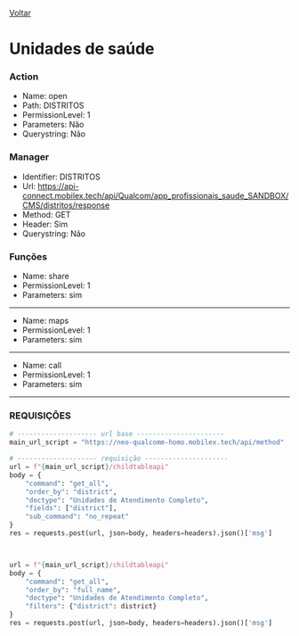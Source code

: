 [Voltar](../../wikipedia.md)
# Unidades de saúde
### Action
- Name: open
- Path: DISTRITOS
- PermissionLevel: 1
- Parameters: Não
- Querystring: Não
 
### Manager
- Identifier: DISTRITOS
- Url: https://api-connect.mobilex.tech/api/Qualcom/app_profissionais_saude_SANDBOX/CMS/distritos/response
- Method: GET
- Header: Sim
- Querystring: Não

### Funções
- Name: share
- PermissionLevel: 1
- Parameters: sim
--------------------------
- Name: maps
- PermissionLevel: 1
- Parameters: sim
--------------------------
- Name: call
- PermissionLevel: 1
- Parameters: sim
--------------------------

### REQUISIÇÕES
~~~ python
# -------------------- url base ----------------------
main_url_script = "https://neo-qualcomm-homo.mobilex.tech/api/method"

# -------------------- requisição ---------------------
url = f"{main_url_script}/childtableapi"
body = {
    "command": "get_all",
    "order_by": "district",
    "doctype": "Unidades de Atendimento Completo",
    "fields": ["district"],
    "sub_command": "no_repeat"
}
res = requests.post(url, json=body, headers=headers).json()['msg']



url = f"{main_url_script}/childtableapi"
body = {
    "command": "get_all",
    "order_by": "full_name",
    "doctype": "Unidades de Atendimento Completo",
    "filters": {"district": district}    
}
res = requests.post(url, json=body, headers=headers).json()['msg']
~~~